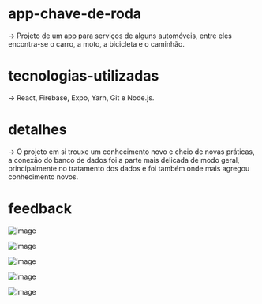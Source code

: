 # app-chave-de-roda

-> Projeto de um app para serviços de alguns automóveis, entre eles encontra-se o carro, a moto, a bicicleta e o caminhão.

# tecnologias-utilizadas
-> React, Firebase, Expo, Yarn, Git e Node.js.

# detalhes
-> O projeto em si trouxe um conhecimento novo e cheio de novas práticas, a conexão do banco de dados foi a parte mais delicada de modo geral, principalmente no tratamento dos dados e foi também onde mais agregou conhecimento novos.

# feedback

![image](https://user-images.githubusercontent.com/95496736/198158816-b5dc874a-1fae-46b0-8dc8-ff264618bf43.png)

![image](https://user-images.githubusercontent.com/95496736/198158724-b7de6da9-5e5d-4d7f-b1c0-4a481686211f.png)

![image](https://user-images.githubusercontent.com/95496736/198158850-071dad14-b5bd-40bb-9c0e-4a4a7589306b.png)

![image](https://user-images.githubusercontent.com/95496736/198158948-4d3657e9-ffca-49f3-a205-a1863d7ab384.png)

![image](https://user-images.githubusercontent.com/95496736/198159014-d371a114-019f-4839-9359-aae80433e6f1.png)


